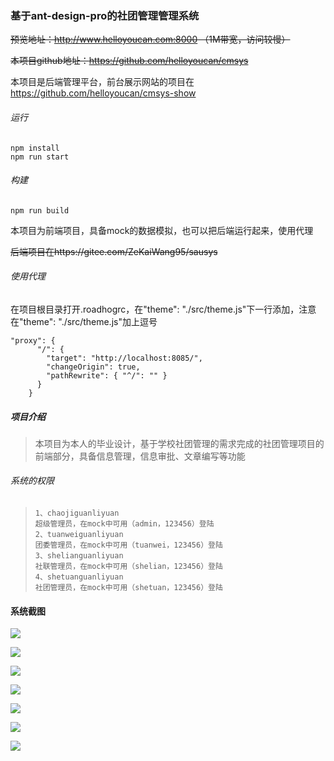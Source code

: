 ### 基于ant-design-pro的社团管理管理系统

~~预览地址：http://www.helloyoucan.com:8000 （1M带宽，访问较慢）~~

~~本项目github地址：https://github.com/helloyoucan/cmsys~~

本项目是后端管理平台，前台展示网站的项目在
https://github.com/helloyoucan/cmsys-show

###### 运行

```
npm install 
npm run start
```

###### 构建

```
npm run build
```

本项目为前端项目，具备mock的数据模拟，也可以把后端运行起来，使用代理

~~后端项目在https://gitee.com/ZeKaiWang95/sausys~~

###### 使用代理

在项目根目录打开.roadhogrc，在"theme": "./src/theme.js"下一行添加，注意在"theme": "./src/theme.js"加上逗号

```
"proxy": {
      "/": {
        "target": "http://localhost:8085/",
        "changeOrigin": true,
        "pathRewrite": { "^/": "" }
      }
    }
```

##### 项目介绍

>本项目为本人的毕业设计，基于学校社团管理的需求完成的社团管理项目的前端部分，具备信息管理，信息审批、文章编写等功能

###### 系统的权限

> ```
> 1、chaojiguanliyuan
> 超级管理员，在mock中可用（admin，123456）登陆
> 2、tuanweiguanliyuan
> 团委管理员，在mock中可用（tuanwei，123456）登陆
> 3、shelianguanliyuan
> 社联管理员，在mock中可用（shelian，123456）登陆
> 4、shetuanguanliyuan
> 社团管理员，在mock中可用（shetuan，123456）登陆
> ```



#### 系统截图

![](http://upload-images.jianshu.io/upload_images/3345526-98f6054daf419106.png?imageMogr2/auto-orient/strip%7CimageView2/2/w/1240)


![](http://upload-images.jianshu.io/upload_images/3345526-73dcaafa299b3f7c.png?imageMogr2/auto-orient/strip%7CimageView2/2/w/1240)

![](http://upload-images.jianshu.io/upload_images/3345526-5cf46260b468ac26.png?imageMogr2/auto-orient/strip%7CimageView2/2/w/1240)

![](http://upload-images.jianshu.io/upload_images/3345526-1bee017100c4357c.png?imageMogr2/auto-orient/strip%7CimageView2/2/w/1240)


![](http://upload-images.jianshu.io/upload_images/3345526-7ce4d55240a073fd.png?imageMogr2/auto-orient/strip%7CimageView2/2/w/1240)

![](http://upload-images.jianshu.io/upload_images/3345526-cb07183a8f8c803d.png?imageMogr2/auto-orient/strip%7CimageView2/2/w/1240)

![](http://upload-images.jianshu.io/upload_images/3345526-bee4d1abf998df1b.png?imageMogr2/auto-orient/strip%7CimageView2/2/w/1240)

